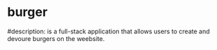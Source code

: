 # burger

#description: is a full-stack application that allows users to create and devoure burgers on the weebsite. 
